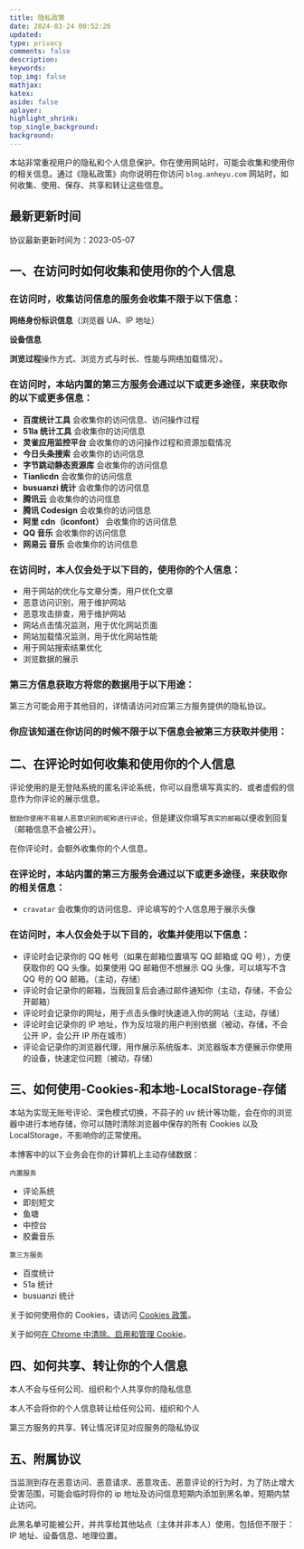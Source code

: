 ```yaml
---
title: 隐私政策
date: 2024-03-24 00:52:26
updated:
type: privacy
comments: false
description:
keywords:
top_img: false
mathjax:
katex:
aside: false
aplayer:
highlight_shrink:
top_single_background:
background:
---
```


本站非常重视用户的隐私和个人信息保护。你在使用网站时，可能会收集和使用你的相关信息。通过《隐私政策》向你说明在你访问 `blog.anheyu.com` 网站时，如何收集、使用、保存、共享和转让这些信息。

## 最新更新时间

协议最新更新时间为：2023-05-07

## 一、在访问时如何收集和使用你的个人信息

### 在访问时，收集访问信息的服务会收集不限于以下信息：

**网络身份标识信息**（浏览器 UA、IP 地址）

**设备信息**

**浏览过程**操作方式、浏览方式与时长、性能与网络加载情况）。

### 在访问时，本站内置的第三方服务会通过以下或更多途径，来获取你的以下或更多信息：

*   **百度统计工具** 会收集你的访问信息、访问操作过程
*   **51la 统计工具** 会收集你的访问信息
*   **灵雀应用监控平台** 会收集你的访问操作过程和资源加载情况
*   **今日头条搜索** 会收集你的访问信息
*   **字节跳动静态资源库** 会收集你的访问信息
*   **Tianlicdn** 会收集你的访问信息
*   **busuanzi 统计** 会收集你的访问信息
*   **腾讯云** 会收集你的访问信息
*   **腾讯 Codesign** 会收集你的访问信息
*   **阿里 cdn（iconfont）** 会收集你的访问信息
*   **QQ 音乐** 会收集你的访问信息
*   **网易云 音乐** 会收集你的访问信息

### 在访问时，本人仅会处于以下目的，使用你的个人信息：

*   用于网站的优化与文章分类，用户优化文章
*   恶意访问识别，用于维护网站
*   恶意攻击排查，用于维护网站
*   网站点击情况监测，用于优化网站页面
*   网站加载情况监测，用于优化网站性能
*   用于网站搜索结果优化
*   浏览数据的展示

### 第三方信息获取方将您的数据用于以下用途：

第三方可能会用于其他目的，详情请访问对应第三方服务提供的隐私协议。

### 你应该知道在你访问的时候不限于以下信息会被第三方获取并使用：

## 二、在评论时如何收集和使用你的个人信息

评论使用的是无登陆系统的匿名评论系统，你可以自愿填写真实的、或者虚假的信息作为你评论的展示信息。

`鼓励你使用不易被人恶意识别的昵称进行评论`，但是建议你填写`真实的邮箱`以便收到回复（邮箱信息不会被公开）。

在你评论时，会额外收集你的个人信息。

### 在评论时，本站内置的第三方服务会通过以下或更多途径，来获取你的相关信息：

*   `cravatar` 会收集你的访问信息、评论填写的个人信息用于展示头像

### 在访问时，本人仅会处于以下目的，收集并使用以下信息：

*   评论时会记录你的 QQ 帐号（如果在邮箱位置填写 QQ 邮箱或 QQ 号），方便获取你的 QQ 头像。如果使用 QQ 邮箱但不想展示 QQ 头像，可以填写不含 QQ 号的 QQ 邮箱。（主动，存储）
*   评论时会记录你的邮箱，当我回复后会通过邮件通知你（主动，存储，不会公开邮箱）
*   评论时会记录你的网址，用于点击头像时快速进入你的网站（主动，存储）
*   评论时会记录你的 IP 地址，作为反垃圾的用户判别依据（被动，存储，不会公开 IP，会公开 IP 所在城市）
*   评论会记录你的浏览器代理，用作展示系统版本、浏览器版本方便展示你使用的设备，快速定位问题（被动，存储）

## 三、如何使用-Cookies-和本地-LocalStorage-存储

本站为实现无账号评论、深色模式切换，不蒜子的 uv 统计等功能，会在你的浏览器中进行本地存储，你可以随时清除浏览器中保存的所有 Cookies 以及 LocalStorage，不影响你的正常使用。

本博客中的以下业务会在你的计算机上主动存储数据：

`内置服务`

*   评论系统
*   即刻短文
*   鱼塘
*   中控台
*   胶囊音乐

`第三方服务`

*   百度统计
*   51a 统计
*   busuanzi 统计

关于如何使用你的 Cookies，请访问 [Cookies 政策](/cookies/)。

关于如何[在 Chrome 中清除、启用和管理 Cookie](https://support.google.com/chrome/answer/95647?co=GENIE.Platform=Desktop&amp;hl=zh-Hans)。

## 四、如何共享、转让你的个人信息

本人不会与任何公司、组织和个人共享你的隐私信息

本人不会将你的个人信息转让给任何公司、组织和个人

第三方服务的共享、转让情况详见对应服务的隐私协议

## 五、附属协议

当监测到存在恶意访问、恶意请求、恶意攻击、恶意评论的行为时，为了防止增大受害范围，可能会临时将你的 ip 地址及访问信息短期内添加到黑名单，短期内禁止访问。

此黑名单可能被公开，并共享给其他站点（主体并非本人）使用，包括但不限于：IP 地址、设备信息、地理位置。